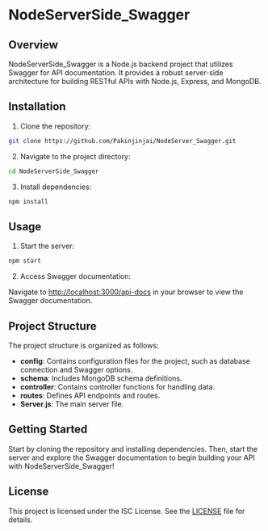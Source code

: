 # NodeServerSide_Swagger

## Overview

NodeServerSide_Swagger is a Node.js backend project that utilizes Swagger for API documentation. It provides a robust server-side architecture for building RESTful APIs with Node.js, Express, and MongoDB.

## Installation

1. Clone the repository:

```bash
git clone https://github.com/Pakinjinjai/NodeServer_Swagger.git
```

2. Navigate to the project directory:

```bash
cd NodeServerSide_Swagger
```

3. Install dependencies:

```bash
npm install
```

## Usage

1. Start the server:

```bash
npm start
```

2. Access Swagger documentation:

Navigate to [http://localhost:3000/api-docs](http://localhost:3000/api-docs) in your browser to view the Swagger documentation.

## Project Structure

The project structure is organized as follows:

- **config**: Contains configuration files for the project, such as database connection and Swagger options.
- **schema**: Includes MongoDB schema definitions.
- **controller**: Contains controller functions for handling data.
- **routes**: Defines API endpoints and routes.
- **Server.js**: The main server file.

## Getting Started

Start by cloning the repository and installing dependencies. Then, start the server and explore the Swagger documentation to begin building your API with NodeServerSide_Swagger!

## License

This project is licensed under the ISC License. See the [LICENSE](LICENSE) file for details.
